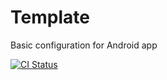 # Template
Basic configuration for Android app

[![CI Status](https://github.com/junit-team/junit4/workflows/CI/badge.svg)](https://github.com/junit-team/junit4/actions)
